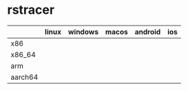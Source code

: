 # rstracer

|         | linux | windows | macos | android | ios |
|---------|-------|---------|-------|---------|-----|
| x86     |       |         |       |         |     |
| x86_64  |       |         |       |         |     |
| arm     |       |         |       |         |     |
| aarch64 |       |         |       |         |     |
